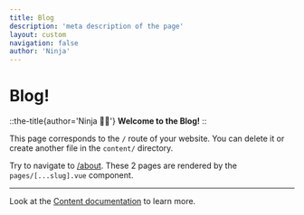 ```yaml
---
title: Blog
description: 'meta description of the page'
layout: custom
navigation: false
author: 'Ninja'
---
```


# Blog!

::the-title{author='Ninja 🥷🏻'}
**Welcome to the Blog!**
::

This page corresponds to the `/` route of your website. You can delete it or create another file in the `content/` directory.

Try to navigate to [/about](/about). These 2 pages are rendered by the `pages/[...slug].vue` component.

---

Look at the [Content documentation](https://content.nuxtjs.org/) to learn more.